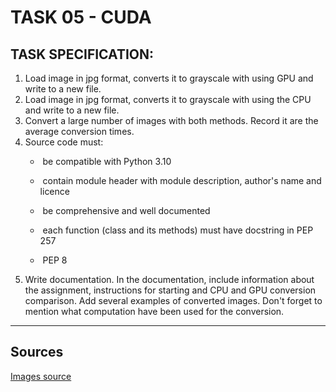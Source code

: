 # TASK 05 - CUDA

## TASK SPECIFICATION:
1. Load image in jpg format, converts it to grayscale with
using GPU and write to a new file.
2. Load image in jpg format, converts it to grayscale with
using the CPU and write to a new file.
3. Convert a large number of images with both methods. Record it
are the average conversion times.
4. Source code must:
   -  be compatible with Python 3.10

   -  contain module header with module description, author's name and licence
    
   -  be comprehensive and well documented
    
   -  each function (class and its methods) must have docstring in PEP 257
    
   -  PEP 8 
5. Write documentation. In the documentation, include information about the assignment, instructions for starting and
CPU and GPU conversion comparison. Add
several examples of converted images. Don't forget to mention what
computation have been used for the conversion.
-------------------
## Sources
[Images source](https://pixabay.com/)
